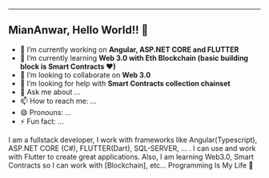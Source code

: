 ----------------------------------------
MianAnwar, Hello World!! 👋
----------------------------------------
              
- 🔭 I’m currently working on **Angular, ASP.NET CORE and FLUTTER**
- 🌱 I’m currently learning **Web 3.0 with Eth Blockchain (basic building block is Smart Contracts ❤)**
- 👯 I’m looking to collaborate on **Web 3.0**
- 🤔 I’m looking for help with **Smart Contracts collection chainset**
- 💬 Ask me about ...
- 📫 How to reach me: ...
- 😄 Pronouns: ...
- ⚡ Fun fact: ...

I am a fullstack developer, I work with frameworks like Angular(Typescript), ASP.NET CORE (C#), FLUTTER(Dart), SQL-SERVER, ... . 
I can use and work with Flutter to create great applications. Also, I am learning Web3.0, Smart Contracts so I can work with [Blockchain], etc... Programming Is My Life 👋
